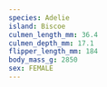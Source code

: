 ```yaml
---
species: Adelie
island: Biscoe
culmen_length_mm: 36.4
culmen_depth_mm: 17.1
flipper_length_mm: 184
body_mass_g: 2850
sex: FEMALE
---
```

